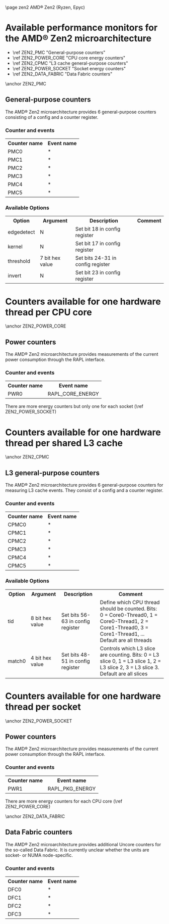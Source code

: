 \page zen2 AMD&reg; Zen2 (Ryzen, Epyc)

<H1>Available performance monitors for the AMD&reg; Zen2 microarchitecture</H1>
<UL>
<LI>\ref ZEN2_PMC "General-purpose counters"</LI>
<LI>\ref ZEN2_POWER_CORE "CPU core energy counters"</LI>
<LI>\ref ZEN2_CPMC "L3 cache general-purpose counters"</LI>
<LI>\ref ZEN2_POWER_SOCKET "Socket energy counters"</LI>
<LI> \ref ZEN2_DATA_FABRIC "Data Fabric counters"</LI>
</UL>


\anchor ZEN2_PMC
<H2>General-purpose counters</H2>
<P>The AMD&reg; Zen2 microarchitecture provides 6 general-purpose counters consisting of a config and a counter register.</P>
<H3>Counter and events</H3>
<TABLE>
<TR>
  <TH>Counter name</TH>
  <TH>Event name</TH>
</TR>
<TR>
  <TD>PMC0</TD>
  <TD>*</TD>
</TR>
<TR>
  <TD>PMC1</TD>
  <TD>*</TD>
</TR>
<TR>
  <TD>PMC2</TD>
  <TD>*</TD>
</TR>
<TR>
  <TD>PMC3</TD>
  <TD>*</TD>
</TR>
<TR>
  <TD>PMC4</TD>
  <TD>*</TD>
</TR>
<TR>
  <TD>PMC5</TD>
  <TD>*</TD>
</TR>
</TABLE>
<H3>Available Options</H3>
<TABLE>
<TR>
  <TH>Option</TH>
  <TH>Argument</TH>
  <TH>Description</TH>
  <TH>Comment</TH>
</TR>
<TR>
  <TD>edgedetect</TD>
  <TD>N</TD>
  <TD>Set bit 18 in config register</TD>
  <TD></TD>
</TR>
<TR>
  <TD>kernel</TD>
  <TD>N</TD>
  <TD>Set bit 17 in config register</TD>
  <TD></TD>
</TR>
<TR>
  <TD>threshold</TD>
  <TD>7 bit hex value</TD>
  <TD>Set bits 24-31 in config register</TD>
  <TD></TD>
</TR>
<TR>
  <TD>invert</TD>
  <TD>N</TD>
  <TD>Set bit 23 in config register</TD>
  <TD></TD>
</TR>
</TABLE>

<H1>Counters available for one hardware thread per CPU core</H1>
\anchor ZEN2_POWER_CORE
<H2>Power counters</H2>
<P>The AMD&reg; Zen2 microarchitecture provides measurements of the current power consumption through the RAPL interface.</P>
<H3>Counter and events</H3>
<TABLE>
<TR>
  <TH>Counter name</TH>
  <TH>Event name</TH>
</TR>
<TR>
  <TD>PWR0</TD>
  <TD>RAPL_CORE_ENERGY</TD>
</TR>
</TABLE>
<P>There are more energy counters but only one for each socket (\ref ZEN2_POWER_SOCKET)</P>


<H1>Counters available for one hardware thread per shared L3 cache</H1>
\anchor ZEN2_CPMC
<H2>L3 general-purpose counters</H2>
<P>The AMD&reg; Zen2 microarchitecture provides 6 general-purpose counters for measuring L3 cache events. They consist of a config and a counter register.</P>
<H3>Counter and events</H3>
<TABLE>
<TR>
  <TH>Counter name</TH>
  <TH>Event name</TH>
</TR>
<TR>
  <TD>CPMC0</TD>
  <TD>*</TD>
</TR>
<TR>
  <TD>CPMC1</TD>
  <TD>*</TD>
</TR>
<TR>
  <TD>CPMC2</TD>
  <TD>*</TD>
</TR>
<TR>
  <TD>CPMC3</TD>
  <TD>*</TD>
</TR>
<TR>
  <TD>CPMC4</TD>
  <TD>*</TD>
</TR>
<TR>
  <TD>CPMC5</TD>
  <TD>*</TD>
</TR>
</TABLE>
<H3>Available Options</H3>
<TABLE>
<TR>
  <TH>Option</TH>
  <TH>Argument</TH>
  <TH>Description</TH>
  <TH>Comment</TH>
</TR>
<TR>
  <TD>tid</TD>
  <TD>8 bit hex value</TD>
  <TD>Set bits 56-63 in config register</TD>
  <TD>Define which CPU thread should be counted. Bits: 0 = Core0-Thread0, 1 = Core0-Thread1, 2 = Core1-Thread0, 3 = Core1-Thread1, ... Default are all threads</TD>
</TR>
<TR>
  <TD>match0</TD>
  <TD>4 bit hex value</TD>
  <TD>Set bits 48-51 in config register</TD>
  <TD>Controls which L3 slice are counting. Bits: 0 = L3 slice 0, 1 = L3 slice 1, 2 = L3 slice 2, 3 = L3 slice 3. Default are all slices</TD>
</TR>
</TABLE>

<H1>Counters available for one hardware thread per socket</H1>
\anchor ZEN2_POWER_SOCKET
<H2>Power counters</H2>
<P>The AMD&reg; Zen2 microarchitecture provides measurements of the current power consumption through the RAPL interface.</P>
<H3>Counter and events</H3>
<TABLE>
<TR>
  <TH>Counter name</TH>
  <TH>Event name</TH>
</TR>
<TR>
  <TD>PWR1</TD>
  <TD>RAPL_PKG_ENERGY</TD>
</TR>
</TABLE>
<P>There are more energy counters for each CPU core (\ref ZEN2_POWER_CORE)</P>

\anchor ZEN2_DATA_FABRIC
<H2>Data Fabric counters</H2>
<P>The AMD&reg; Zen2 microarchitecture provides additional Uncore counters for the so-called Data Fabric. It is currently unclear whether the units are socket- or NUMA node-specific.</P>

<H3>Counter and events</H3>
<TABLE>
<TR>
  <TH>Counter name</TH>
  <TH>Event name</TH>
</TR>
<TR>
  <TD>DFC0</TD>
  <TD>*</TD>
</TR>
<TR>
  <TD>DFC1</TD>
  <TD>*</TD>
</TR>
<TR>
  <TD>DFC2</TD>
  <TD>*</TD>
</TR>
<TR>
  <TD>DFC3</TD>
  <TD>*</TD>
</TR>
</TABLE>
